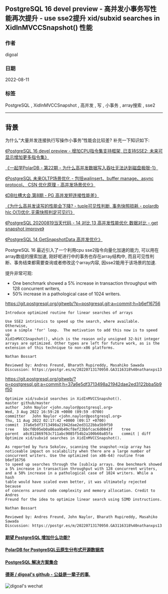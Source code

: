 ## PostgreSQL 16 devel preview - 高并发小事务写性能再次提升 - use sse2提升 xid/subxid searches in XidInMVCCSnapshot() 性能    
                    
### 作者                    
digoal                    
                    
### 日期                    
2022-08-11                   
                    
### 标签                    
PostgreSQL , XidInMVCCSnapshot , 高并发 , 写 , 小事务 , array搜索 , sse2    
                    
----                    
                    
## 背景    
为什么“大量并发连接执行写操作小事务”性能会比较差? 补充一下知识如下:    
  
[《PostgreSQL 16 devel preview - 增加CPU指令集支持框架, 已支持SSE2; 未来可显示增加更多指令集》](../202208/20220808_02.md)    
  
[《一起学PolarDB - 第22期 - 为什么高并发数据写入吞吐无法达到磁盘极限-1》](../202202/20220214_01.md)    
  
[《PostgreSQL 未来OLTP场景优化 - 包括walinsert、buffer manage、async protocol、 CSN 优化原理 - 高并发场景优化》](../202201/20220121_03.md)    
  
[《DB吐槽大会,第8期 - PG 高并发短连接性能差》](../202108/20210828_08.md)    
  
[《为什么高并发读写的性能会下降?  - tuple可见性判断, 事务快照损耗 - polardb hlc O(1)优化,无需快照判定可见行》](../202108/20210803_04.md)    
  
[《PostgreSQL 20200819当天代码 - 14 对比 13 高并发性能优化 数据对比 - get snapshot improve》](../202008/20200817_01.md)    
  
[《PostgreSQL 14 GetSnapshotData 高并发优化》](../202008/20200812_01.md)    
  
PostgreSQL 16 最近引入了一个利用cpu sse2指令向量化加速的能力, 可以用在array数组的搜索加速, 刚好呢进行中的事务也存在array结构中, 而且可见性判断、事务结束都需要查询或者修改这个array内容, 因sse2能用于该场景的加速.   
  
提升非常可观:   
  
- One benchmark showed a 5% increase in transaction throughput with 128 concurrent writers,  
- 50% increase in a pathological case of 1024 writers.   
  
https://git.postgresql.org/gitweb/?p=postgresql.git;a=commit;h=b6ef16756  
  
```  
Introduce optimized routine for linear searches of arrays  
  
Use SSE2 intrinsics to speed up the search, where available.  Otherwise,  
use a simple 'for' loop.  The motivation to add this now is to speed up  
XidInMVCCSnapshot(), which is the reason only unsigned 32-bit integer  
arrays are optimized. Other types are left for future work, as is the  
extension of this technique to non-x86 platforms.  
  
Nathan Bossart  
  
Reviewed by: Andres Freund, Bharath Rupireddy, Masahiko Sawada  
Discussion: https://postgr.es/m/20220713170950.GA3116318%40nathanxps13  
```  
  
  
https://git.postgresql.org/gitweb/?p=postgresql.git;a=commit;h=37a6e5df3713498a21942dae2ed3122bba5b9f50  
  
```  
Optimize xid/subxid searches in XidInMVCCSnapshot().  
master github/master  
author	John Naylor <john.naylor@postgresql.org>	  
Wed, 3 Aug 2022 16:59:28 +0000 (09:59 -0700)  
committer	John Naylor <john.naylor@postgresql.org>	  
Thu, 11 Aug 2022 02:17:42 +0000 (09:17 +0700)  
commit	37a6e5df3713498a21942dae2ed3122bba5b9f50  
tree	bbcf0b95eb0a86aa9b49cf8ef23bbfcac6d0843f	tree  
parent	a8c012869763c711abc9085f54b2a100b60a85fa	commit | diff  
Optimize xid/subxid searches in XidInMVCCSnapshot().  
  
As reported by Yura Sokolov, scanning the snapshot->xip array has  
noticeable impact on scalability when there are a large number of  
concurrent writers. Use the optimized (on x86-64) routine from b6ef16756  
to speed up searches through the [sub]xip arrays. One benchmark showed  
a 5% increase in transaction throughput with 128 concurrent writers,  
and a 50% increase in a pathological case of 1024 writers. While a hash  
table would have scaled even better, it was ultimately rejected because  
of concerns around code complexity and memory allocation. Credit to Andres  
Freund for the idea to optimize linear search using SIMD instructions.  
  
Nathan Bossart  
  
Reviewed by: Andres Freund, John Naylor, Bharath Rupireddy, Masahiko Sawada  
Discussion: https://postgr.es/m/20220713170950.GA3116318%40nathanxps13  
```  
  
  
#### [期望 PostgreSQL 增加什么功能?](https://github.com/digoal/blog/issues/76 "269ac3d1c492e938c0191101c7238216")
  
  
#### [PolarDB for PostgreSQL云原生分布式开源数据库](https://github.com/ApsaraDB/PolarDB-for-PostgreSQL "57258f76c37864c6e6d23383d05714ea")
  
  
#### [PostgreSQL 解决方案集合](https://yq.aliyun.com/topic/118 "40cff096e9ed7122c512b35d8561d9c8")
  
  
#### [德哥 / digoal's github - 公益是一辈子的事.](https://github.com/digoal/blog/blob/master/README.md "22709685feb7cab07d30f30387f0a9ae")
  
  
![digoal's wechat](../pic/digoal_weixin.jpg "f7ad92eeba24523fd47a6e1a0e691b59")
  
